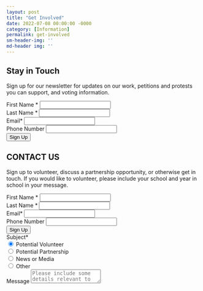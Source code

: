 ```yaml
---
layout: post
title: "Get Involved"
date: 2022-07-08 00:00:00 -0000
category: [Information]
permalink: get-involved
sm-header-img: ''
md-header img: ''
---
```


## Stay in Touch
Sign up for our newsletter for updates on our work, petitions and protests you can support, and voting information.

<form class="rendered-form">
    <div class="row">
        <div class="formbuilder-text form-group field-text-1657310892954 col-xs-12 col-md-5">
            <label for="text-1657310892954" class="formbuilder-text-label">First Name
                <span class="formbuilder-required">*</span></label>
            <input type="text" class="form-control" name="text-1657310892954" access="false" id="text-1657310892954" required="required" aria-required="true">
        </div>
        <div class="formbuilder-text form-group field-text-1657310952708 col-xs-12 col-md-5 col-md-offset-2">
            <label for="text-1657310952708" class="formbuilder-text-label">Last Name
                <span class="formbuilder-required">*</span></label>
            <input type="text" class="form-control" name="text-1657310952708" access="false" id="text-1657310952708" required="required" aria-required="true">
        </div>
    </div>
    <div class="formbuilder-text form-group field-text-1657311029150 col-xs-12">
        <label for="text-1657311029150" class="formbuilder-text-label">Email<span class="formbuilder-required">*</span></label>
        <input type="text" class="form-control" name="text-1657311029150" access="false" id="text-1657311029150" required="required" aria-required="true">
    </div>
    <div class="formbuilder-text form-group field-text-1657310990549 col-xs-12">
        <label for="text-1657310990549" class="formbuilder-text-label">Phone Number
        </label>
        <input type="text" class="form-control" name="text-1657310990549" access="false" id="text-1657310990549">
    </div>
    <div class="formbuilder-button form-group field-button-1657311047983">
        <div class="wrapper">
            <button type="submit" class="button btn-default btn" name="button-1657311047983" access="false" style="default" id="button-1657311047983">Sign Up</button>
        </div>
    </div>
</form>

## CONTACT US
Sign up to volunteer, discuss a partnership opportunity, or otherwise get in touch. If you would like to volunteer, please include your school and year in school in your message.

<form class="rendered-form">
    <div class="row">
        <div class="formbuilder-text form-group field-text-1657310892954 col-xs-12 col-md-5">
            <label for="text-1657310892954" class="formbuilder-text-label">First Name
                <span class="formbuilder-required">*</span></label>
            <input type="text" class="form-control" name="text-1657310892954" access="false" id="text-1657310892954" required="required" aria-required="true">
        </div>
        <div class="formbuilder-text form-group field-text-1657310952708 col-xs-12 col-md-5 col-md-offset-2">
            <label for="text-1657310952708" class="formbuilder-text-label">Last Name
                <span class="formbuilder-required">*</span></label>
            <input type="text" class="form-control" name="text-1657310952708" access="false" id="text-1657310952708" required="required" aria-required="true">
        </div>
    </div>
    <div class="formbuilder-text form-group field-text-1657311029150 col-xs-12">
        <label for="text-1657311029150" class="formbuilder-text-label">Email<span class="formbuilder-required">*</span></label>
        <input type="text" class="form-control" name="text-1657311029150" access="false" id="text-1657311029150" required="required" aria-required="true">
    </div>
    <div class="formbuilder-text form-group field-text-1657310990549 col-xs-12">
        <label for="text-1657310990549" class="formbuilder-text-label">Phone Number
        </label>
        <input type="text" class="form-control" name="text-1657310990549" access="false" id="text-1657310990549">
    </div>
    <div class="formbuilder-button form-group field-button-1657311047983">
        <div class="wrapper">
            <button type="submit" class="button btn-default btn" name="button-1657311047983" access="false" style="default" id="button-1657311047983">Sign Up</button>
        </div>
    </div>
        <div class="formbuilder-radio-group form-group field-radio-group-1657311952752">
        <label for="radio-group-1657311952752" class="formbuilder-radio-group-label">Subject<span class="formbuilder-required">*</span></label>
        <div class="radio-group">
            <div class="formbuilder-radio">
                <input name="radio-group-1657311952752" access="false" id="radio-group-1657311952752-0" required="required" aria-required="true" value="volunteer" type="radio" checked="checked">
                <label for="radio-group-1657311952752-0">Potential Volunteer</label>
            </div>
            <div class="formbuilder-radio">
                <input name="radio-group-1657311952752" access="false" id="radio-group-1657311952752-1" required="required" aria-required="true" value="partnership" type="radio">
                <label for="radio-group-1657311952752-1">Potential Partnership</label>
            </div>
            <div class="formbuilder-radio">
                <input name="radio-group-1657311952752" access="false" id="radio-group-1657311952752-2" required="required" aria-required="true" value="media" type="radio">
                <label for="radio-group-1657311952752-2">News or Media</label>
            </div>
            <div class="formbuilder-radio">
                <input name="radio-group-1657311952752" access="false" id="radio-group-1657311952752-3" required="required" aria-required="true" value="other" type="radio">
                <label for="radio-group-1657311952752-3">Other</label>
            </div>
        </div>
    </div>
    <div class="formbuilder-textarea form-group field-textarea-1657312310858">
        <label for="textarea-1657312310858" class="formbuilder-textarea-label">Message</label>
        <textarea type="textarea" placeholder="Please include some details relevant to your inquiry." class="form-control" name="textarea-1657312310858" access="false" id="textarea-1657312310858"></textarea>
    </div>
</form>